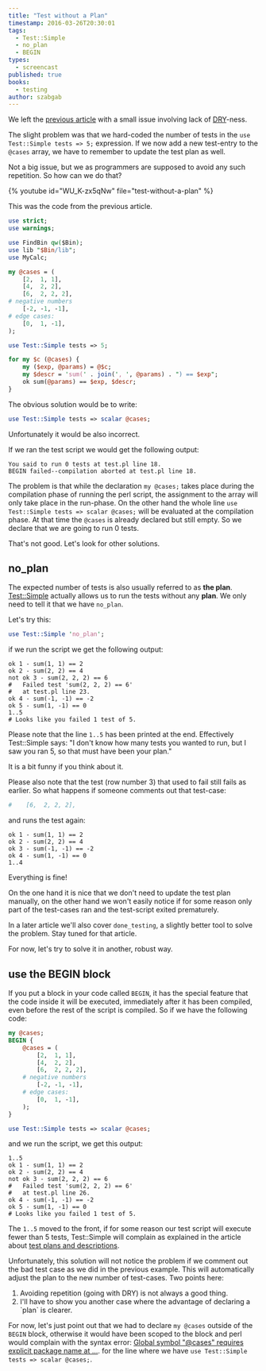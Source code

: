 ```yaml
---
title: "Test without a Plan"
timestamp: 2016-03-26T20:30:01
tags:
  - Test::Simple
  - no_plan
  - BEGIN
types:
  - screencast
published: true
books:
  - testing
author: szabgab
---
```



We left the [previous article](/refactoring-large-test-suite-separating-data-from-code)
with a small issue involving lack of [DRY](http://en.wikipedia.org/wiki/Don't_repeat_yourself)-ness.

The slight problem was that we hard-coded the number of tests in the `use Test::Simple tests => 5;` expression.
If we now add a new test-entry to the `@cases` array, we have to remember to update the test plan as well.

Not a big issue, but we as programmers are supposed to avoid any such repetition. So how can we do that?


{% youtube id="WU_K-zx5qNw" file="test-without-a-plan" %}

This was the code from the previous article.

```perl
use strict;
use warnings;

use FindBin qw($Bin);
use lib "$Bin/lib";
use MyCalc;

my @cases = (
    [2,  1, 1],
    [4,  2, 2],
    [6,  2, 2, 2],
# negative numbers
    [-2, -1, -1],
# edge cases:
    [0,  1, -1],
);

use Test::Simple tests => 5;

for my $c (@cases) {
    my ($exp, @params) = @$c;
    my $descr = 'sum(' . join(', ', @params) . ") == $exp";
    ok sum(@params) == $exp, $descr;
}
```

The obvious solution would be to write:

```perl
use Test::Simple tests => scalar @cases;
```

Unfortunately it would be also incorrect.

If we ran the test script we would get the following output:

```
You said to run 0 tests at test.pl line 18.
BEGIN failed--compilation aborted at test.pl line 18.
```

The problem is that while the declaration `my @cases;` takes place
during the compilation phase of running the perl script, the assignment
to the array will only take place in the run-phase. On the other hand
the whole line `use Test::Simple tests => scalar @cases;` will be
evaluated at the compilation phase. At that time the `@cases` is
already declared but still empty. So we declare that we are going to run 0 tests.

That's not good. Let's look for other solutions.

## no_plan

The expected number of tests is also usually referred to as **the plan**.
[Test::Simple](http://metacpan.org/pod/Test::Simple) actually allows us to run
the tests without any **plan**. We only need to tell it that we have `no_plan`.

Let's try this:

```perl
use Test::Simple 'no_plan';
```

if we run the script we get the following output:

```
ok 1 - sum(1, 1) == 2
ok 2 - sum(2, 2) == 4
not ok 3 - sum(2, 2, 2) == 6
#   Failed test 'sum(2, 2, 2) == 6'
#   at test.pl line 23.
ok 4 - sum(-1, -1) == -2
ok 5 - sum(1, -1) == 0
1..5
# Looks like you failed 1 test of 5.
```

Please note that the line `1..5` has been printed at the end. Effectively Test::Simple says:
"I don't know how many tests you wanted to run, but I saw you ran 5, so that must have been your plan."

It is a bit funny if you think about it.

Please also note that the test (row number 3) that used to fail still fails as earlier. So what happens if someone
comments out that test-case:

```perl
#    [6,  2, 2, 2],
```

and runs the test again:

```
ok 1 - sum(1, 1) == 2
ok 2 - sum(2, 2) == 4
ok 3 - sum(-1, -1) == -2
ok 4 - sum(1, -1) == 0
1..4
```

Everything is fine!

On the one hand it is nice that we don't need to update the test plan manually, on the other hand we won't easily notice
if for some reason only part of the test-cases ran and the test-script exited prematurely.

In a later article we'll also cover `done_testing`, a slightly better tool to solve the problem. Stay tuned for that article.

For now, let's try to solve it in another, robust way.

## use the BEGIN block

If you put a block in your code called `BEGIN`, it has the special feature that the code inside it will be executed, 
immediately after it has been compiled, even before the rest of the script is compiled. So if we have the following code:

```perl
my @cases;
BEGIN {
    @cases = (
        [2,  1, 1],
        [4,  2, 2],
        [6,  2, 2, 2],
    # negative numbers
        [-2, -1, -1],
    # edge cases:
        [0,  1, -1],
    );
}

use Test::Simple tests => scalar @cases;
```

and we run the script, we get this output:

```
1..5
ok 1 - sum(1, 1) == 2
ok 2 - sum(2, 2) == 4
not ok 3 - sum(2, 2, 2) == 6
#   Failed test 'sum(2, 2, 2) == 6'
#   at test.pl line 26.
ok 4 - sum(-1, -1) == -2
ok 5 - sum(1, -1) == 0
# Looks like you failed 1 test of 5.
```

The `1..5` moved to the front, if for some reason our test script will execute fewer than 5 tests, Test::Simple will complain
as explained in the article about [test plans and descriptions](/test-plan-and-test-descriptions).

Unfortunately, this solution will not notice the problem if we comment out the bad test case as we did in the previous example.
This will automatically adjust the plan to the new number of test-cases. Two points here:

<ol>
  <li>Avoiding repetition (going with DRY) is not always a good thing.</li>
  <li>I'll have to show you another case where the advantage of declaring a `plan` is clearer.</li>
</ol>

For now, let's just point out that we had to declare `my @cases` outside of the `BEGIN` block, otherwise it would have been scoped to
the block and perl would complain with the syntax error: [Global symbol "@cases" requires explicit package name at ...](/global-symbol-requires-explicit-package-name).
for the line where we have `use Test::Simple tests => scalar @cases;`.


